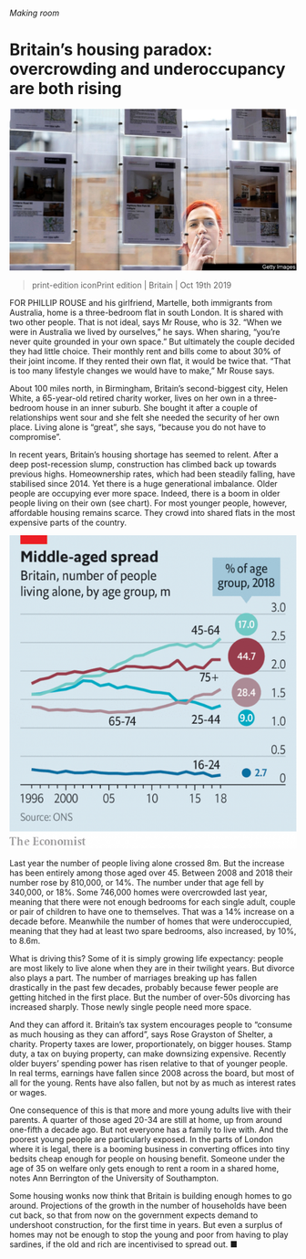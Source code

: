 ###### Making room

# Britain’s housing paradox: overcrowding and underoccupancy are both rising 

![image](images/20191019_BRP001_0.jpg) 

> print-edition iconPrint edition | Britain | Oct 19th 2019 

FOR PHILLIP ROUSE and his girlfriend, Martelle, both immigrants from Australia, home is a three-bedroom flat in south London. It is shared with two other people. That is not ideal, says Mr Rouse, who is 32. “When we were in Australia we lived by ourselves,” he says. When sharing, “you’re never quite grounded in your own space.” But ultimately the couple decided they had little choice. Their monthly rent and bills come to about 30% of their joint income. If they rented their own flat, it would be twice that. “That is too many lifestyle changes we would have to make,” Mr Rouse says. 

About 100 miles north, in Birmingham, Britain’s second-biggest city, Helen White, a 65-year-old retired charity worker, lives on her own in a three-bedroom house in an inner suburb. She bought it after a couple of relationships went sour and she felt she needed the security of her own place. Living alone is “great”, she says, “because you do not have to compromise”. 

In recent years, Britain’s housing shortage has seemed to relent. After a deep post-recession slump, construction has climbed back up towards previous highs. Homeownership rates, which had been steadily falling, have stabilised since 2014. Yet there is a huge generational imbalance. Older people are occupying ever more space. Indeed, there is a boom in older people living on their own (see chart). For most younger people, however, affordable housing remains scarce. They crowd into shared flats in the most expensive parts of the country. 

![image](images/20191019_BRC896.png) 

Last year the number of people living alone crossed 8m. But the increase has been entirely among those aged over 45. Between 2008 and 2018 their number rose by 810,000, or 14%. The number under that age fell by 340,000, or 18%. Some 746,000 homes were overcrowded last year, meaning that there were not enough bedrooms for each single adult, couple or pair of children to have one to themselves. That was a 14% increase on a decade before. Meanwhile the number of homes that were underoccupied, meaning that they had at least two spare bedrooms, also increased, by 10%, to 8.6m. 

What is driving this? Some of it is simply growing life expectancy: people are most likely to live alone when they are in their twilight years. But divorce also plays a part. The number of marriages breaking up has fallen drastically in the past few decades, probably because fewer people are getting hitched in the first place. But the number of over-50s divorcing has increased sharply. Those newly single people need more space. 

And they can afford it. Britain’s tax system encourages people to “consume as much housing as they can afford”, says Rose Grayston of Shelter, a charity. Property taxes are lower, proportionately, on bigger houses. Stamp duty, a tax on buying property, can make downsizing expensive. Recently older buyers’ spending power has risen relative to that of younger people. In real terms, earnings have fallen since 2008 across the board, but most of all for the young. Rents have also fallen, but not by as much as interest rates or wages. 

One consequence of this is that more and more young adults live with their parents. A quarter of those aged 20-34 are still at home, up from around one-fifth a decade ago. But not everyone has a family to live with. And the poorest young people are particularly exposed. In the parts of London where it is legal, there is a booming business in converting offices into tiny bedsits cheap enough for people on housing benefit. Someone under the age of 35 on welfare only gets enough to rent a room in a shared home, notes Ann Berrington of the University of Southampton. 

Some housing wonks now think that Britain is building enough homes to go around. Projections of the growth in the number of households have been cut back, so that from now on the government expects demand to undershoot construction, for the first time in years. But even a surplus of homes may not be enough to stop the young and poor from having to play sardines, if the old and rich are incentivised to spread out. ■ 

